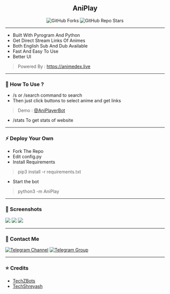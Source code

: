 <h2 align="center"><b>AniPlay</b></h4>

<p align="center" > <img alt="GitHub Forks" src="https://img.shields.io/github/forks/TechShreyash/AniPlay?label=%F0%9F%8D%B4Forks&logoColor=blue&style=social"> <img alt="GitHub Repo Stars" src="https://img.shields.io/github/stars/TechShreyash/AniPlay?label=%E2%AD%90%EF%B8%8FStars&logoColor=blue&style=social"></p>

<hr>

- Built With Pyrogram And Python
- Get Direct Stream Links Of Animes
- Both English Sub And Dub Available
- Fast And Easy To Use
- Better UI
> Powered By : https://animedex.live

<hr>

### 🧲 How To Use ?

- /s or /search command to search
- Then just click buttons to select anime and get links
> Demo : [@AniPlayerBot](https://t.me/AniPlayerBot)
- /stats To get stats of website

<hr>

### ⚡️ Deploy Your Own

- Fork The Repo
- Edit config.py
- Install Requirements
> pip3 install -r requirements.txt
- Start the bot
> python3 -m AniPlay


<hr>

### 📸 Screenshots

<img src="https://i.imgur.com/ARqhRt8.png">

<img src="https://i.imgur.com/lVNVDzO.png">

<img src="https://i.imgur.com/b6dQ5vf.png">


<hr>


### 👤 Contact Me

[![Telegram Channel](https://img.shields.io/static/v1?label=Join&message=Telegram%20Channel&color=blueviolet&style=for-the-badge&logo=telegram&logoColor=violet)](https://telegram.me/TechZBots) [![Telegram Group](https://img.shields.io/static/v1?label=Join&message=Telegram%20Group&color=blueviolet&style=for-the-badge&logo=telegram&logoColor=violet)](https://telegram.me/TechZBots_Support)

<hr>

### ⭐ Credits

* [TechZBots](https://t.me/TechZBots)
* [TechShreyash](https://github.com/TechShreyash)
